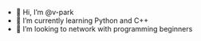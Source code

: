 - 👋 Hi, I’m @v-park
- 🌱 I’m currently learning Python and C++
- 💞️ I’m looking to network with programming beginners

<!---
v-park/v-park is a ✨ special ✨ repository because its `README.md` (this file) appears on your GitHub profile.
You can click the Preview link to take a look at your changes.
--->
